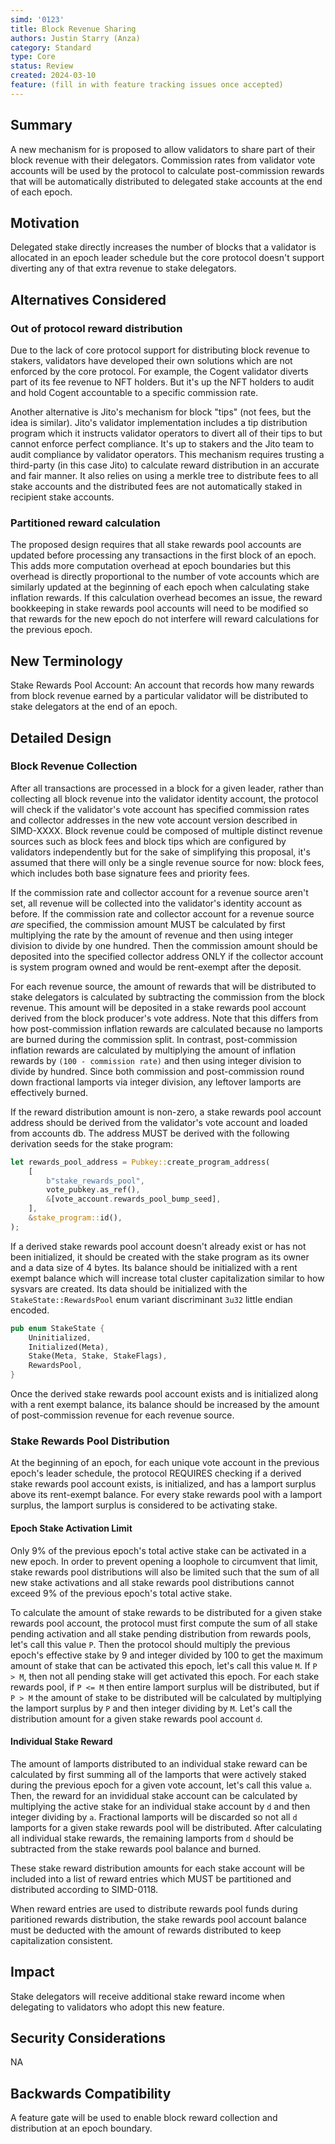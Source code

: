 ```yaml
---
simd: '0123'
title: Block Revenue Sharing
authors: Justin Starry (Anza)
category: Standard
type: Core
status: Review
created: 2024-03-10
feature: (fill in with feature tracking issues once accepted)
---
```


## Summary

A new mechanism for is proposed to allow validators to share part of their block
revenue with their delegators. Commission rates from validator vote accounts
will be used by the protocol to calculate post-commission rewards that will be
automatically distributed to delegated stake accounts at the end of each epoch.

## Motivation

Delegated stake directly increases the number of blocks that a validator is
allocated in an epoch leader schedule but the core protocol doesn't support
diverting any of that extra revenue to stake delegators.

## Alternatives Considered

### Out of protocol reward distribution 

Due to the lack of core protocol support for distributing block revenue to
stakers, validators have developed their own solutions which are not enforced by
the core protocol. For example, the Cogent validator diverts part of its fee
revenue to NFT holders. But it's up the NFT holders to audit and hold Cogent
accountable to a specific commission rate.

Another alternative is Jito's mechanism for block "tips" (not fees, but the idea
is similar). Jito's validator implementation includes a tip distribution program
which it instructs validator operators to divert all of their tips to but cannot
enforce perfect compliance. It's up to stakers and the Jito team to audit
compliance by validator operators. This mechanism requires trusting a
third-party (in this case Jito) to calculate reward distribution in an accurate
and fair manner. It also relies on using a merkle tree to distribute fees to
all stake accounts and the distributed fees are not automatically staked in
recipient stake accounts.

### Partitioned reward calculation

The proposed design requires that all stake rewards pool accounts are updated
before processing any transactions in the first block of an epoch. This adds
more computation overhead at epoch boundaries but this overhead is directly
proportional to the number of vote accounts which are similarly updated at the
beginning of each epoch when calculating stake inflation rewards. If this
calculation overhead becomes an issue, the reward bookkeeping in stake rewards
pool accounts will need to be modified so that rewards for the new epoch do not
interfere will reward calculations for the previous epoch.

## New Terminology

Stake Rewards Pool Account: An account that records how many rewards from block
revenue earned by a particular validator will be distributed to stake delegators
at the end of an epoch.

## Detailed Design

### Block Revenue Collection

After all transactions are processed in a block for a given leader, rather than
collecting all block revenue into the validator identity account, the protocol
will check if the validator's vote account has specified commission rates and
collector addresses in the new vote account version described in SIMD-XXXX.
Block revenue could be composed of multiple distinct revenue sources such as
block fees and block tips which are configured by validators independently but
for the sake of simplifying this proposal, it's assumed that there will only be
a single revenue source for now: block fees, which includes both base signature
fees and priority fees.

If the commission rate and collector account for a revenue source aren't set,
all revenue will be collected into the validator's identity account as before.
If the commission rate and collector account for a revenue source *are*
specified, the commission amount MUST be calculated by first multiplying the
rate by the amount of revenue and then using integer division to divide by one
hundred. Then the commission amount should be deposited into the specified
collector address ONLY if the collector account is system program owned and
would be rent-exempt after the deposit.

For each revenue source, the amount of rewards that will be distributed to stake
delegators is calculated by subtracting the commission from the block revenue.
This amount will be deposited in a stake rewards pool account derived from the
block producer's vote address. Note that this differs from how post-commission
inflation rewards are calculated because no lamports are burned during the
commission split. In contrast, post-commission inflation rewards are calculated
by multiplying the amount of inflation rewards by `(100 - commission rate)` and
then using integer division to divide by hundred. Since both commission and
post-commission round down fractional lamports via integer division, any
leftover lamports are effectively burned.

If the reward distribution amount is non-zero, a stake rewards pool account
address should be derived from the validator's vote account and loaded from
accounts db. The address MUST be derived with the following derivation seeds for
the stake program:

```rust
let rewards_pool_address = Pubkey::create_program_address(
    [
        b"stake_rewards_pool",
        vote_pubkey.as_ref(),
        &[vote_account.rewards_pool_bump_seed],
    ],
    &stake_program::id(),
);
```

If a derived stake rewards pool account doesn't already exist or has not been
initialized, it should be created with the stake program as its owner and a data
size of 4 bytes. Its balance should be initialized with a rent exempt balance
which will increase total cluster capitalization similar to how sysvars are
created. Its data should be initialized with the `StakeState::RewardsPool` enum
variant discriminant `3u32` little endian encoded.

```rust
pub enum StakeState {
    Uninitialized,
    Initialized(Meta),
    Stake(Meta, Stake, StakeFlags),
    RewardsPool,
}
```

Once the derived stake rewards pool account exists and is initialized along with
a rent exempt balance, its balance should be increased by the amount of
post-commission revenue for each revenue source.

### Stake Rewards Pool Distribution

At the beginning of an epoch, for each unique vote account in the previous
epoch's leader schedule, the protocol REQUIRES checking if a derived stake
rewards pool account exists, is initialized, and has a lamport surplus above its
rent-exempt balance. For every stake rewards pool with a lamport surplus, the
lamport surplus is considered to be activating stake.

#### Epoch Stake Activation Limit

Only 9% of the previous epoch's total active stake can be activated in a new
epoch. In order to prevent opening a loophole to circumvent that limit, stake
rewards pool distributions will also be limited such that the sum of all new
stake activations and all stake rewards pool distributions cannot exceed 9% of
the previous epoch's total active stake.

To calculate the amount of stake rewards to be distributed for a given stake
rewards pool account, the protocol must first compute the sum of all stake
pending activation and all stake pending distribution from rewards pools, let's
call this value `P`. Then the protocol should multiply the previous epoch's
effective stake by 9 and integer divided by 100 to get the maximum amount of
stake that can be activated this epoch, let's call this value `M`. If `P > M`,
then not all pending stake will get activated this epoch. For each stake rewards
pool, if `P <= M` then entire lamport surplus will be distributed, but if `P >
M` the amount of stake to be distributed will be calculated by multiplying the
lamport surplus by `P` and then integer dividing by `M`. Let's call the
distribution amount for a given stake rewards pool account `d`.

#### Individual Stake Reward

The amount of lamports distributed to an individual stake reward can be
calculated by first summing all of the lamports that were actively staked during
the previous epoch for a given vote account, let's call this value `a`. Then,
the reward for an invididual stake account can be calculated by multiplying the
active stake for an individual stake account by `d` and then integer dividing by
`a`. Fractional lamports will be discarded so not all `d` lamports for a given
stake rewards pool will be distributed. After calculating all individual stake
rewards, the remaining lamports from `d` should be subtracted from the stake
rewards pool balance and burned.

These stake reward distribution amounts for each stake account will be included
into a list of reward entries which MUST be partitioned and distributed
according to SIMD-0118.

When reward entries are used to distribute rewards pool funds during paritioned
rewards distribution, the stake rewards pool account balance must be deducted
with the amount of rewards distributed to keep capitalization consistent.

## Impact

Stake delegators will receive additional stake reward income when delegating to
validators who adopt this new feature.

## Security Considerations

NA

## Backwards Compatibility

A feature gate will be used to enable block reward collection and distribution
at an epoch boundary.
